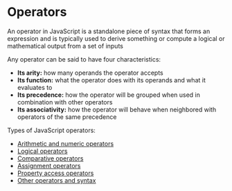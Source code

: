 # Operators

An operator in JavaScript is a standalone piece of syntax that forms an expression and is
typically used to derive something or compute a logical or mathematical output from a set
of inputs

Any operator can be said to have four characteristics:

- **Its arity:** how many operands the operator accepts
- **Its function:** what the operator does with its operands and what it evaluates to
- **Its precedence:** how the operator will be grouped when used in combination
  with other operators
- **Its associativity:** how the operator will behave when neighbored with operators
  of the same precedence

Types of JavaScript operators:

- [Arithmetic and numeric operators](https://github.com/Andrey-Valciuc/clean_code/tree/main/principles/Operators/ArithmeticOperators)
- [Logical operators]()
- [Comparative operators]()
- [Assignment operators]()
- [Property access operators]()
- [Other operators and syntax]()
